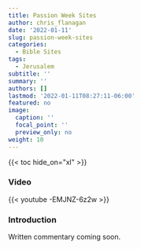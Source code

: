 ```yaml
---
title: Passion Week Sites
author: chris_flanagan
date: '2022-01-11'
slug: passion-week-sites
categories:
  - Bible Sites
tags:
  - Jerusalem
subtitle: ''
summary: ''
authors: []
lastmod: '2022-01-11T08:27:11-06:00'
featured: no
image:
  caption: ''
  focal_point: ''
  preview_only: no
weight: 10
---
```


{{< toc hide_on="xl" >}}

### Video

{{< youtube -EMJNZ-6z2w >}}



### Introduction 

Written commentary coming soon.